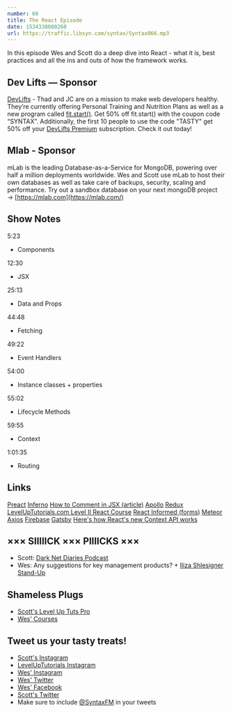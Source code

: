 ```yaml
---
number: 66
title: The React Episode
date: 1534338000260
url: https://traffic.libsyn.com/syntax/Syntax066.mp3
---
```


In this episode Wes and Scott do a deep dive into React - what it is, best practices and all the ins and outs of how the framework works.

## Dev Lifts — Sponsor

[DevLifts](https://devlifts.io/) - Thad and JC are on a mission to make web developers healthy. They’re currently offering Personal Training and Nutrition Plans as well as a new program called [fit.start()](https://devlifts.io/join/fitStart). Get 50% off fit.start() with the coupon code “SYNTAX”. Additionally, the first 10 people to use the code "TASTY" get 50% off your [DevLifts Premium](https://devlifts.io/join/premium) subscription. Check it out today! 

## Mlab - Sponsor

mLab is the leading Database-as-a-Service for MongoDB, powering over half a million deployments worldwide. Wes and Scott use mLab to host their own databases as well as take care of backups, security, scaling and performance. Try out a sandbox database on your next mongoDB project → [https://mlab.com](https://mlab.com/)

## Show Notes

5:23

* Components

12:30

* JSX

25:13

* Data and Props

44:48

* Fetching

49:22

* Event Handlers

54:00

- Instance classes + properties

55:02

* Lifecycle Methods

59:55

* Context

1:01:35

* Routing

## Links

[Preact](https://preactjs.com/)
[Inferno](https://infernojs.org/)
[How to Comment in JSX (article)](https://wesbos.com/react-jsx-comments/)
[Apollo](https://www.apollographql.com/)
[Redux](https://redux.js.org/)
[LevelUpTutorials.com Level II React Course](https://www.leveluptutorials.com/tutorials/level-2-react)
[React Informed (forms)](https://www.npmjs.com/package/informed)
[Meteor](https://www.meteor.com/)
[Axios](https://www.npmjs.com/package/axios)
[Firebase](https://firebase.google.com/)
[Gatsby](https://www.gatsbyjs.org/)
[Here's how React's new Context API works](https://youtu.be/XLJN4JfniH4)

## ××× SIIIIICK ××× PIIIICKS ×××

* Scott: [Dark Net Diaries Podcast](https://darknetdiaries.com/)
* Wes: Any suggestions for key management products? + [Iliza Shlesigner Stand-Up](https://www.netflix.com/title/80213658)

## Shameless Plugs

* [Scott's Level Up Tuts Pro](https://LevelUpTutorials.com/pro)
* [Wes' Courses](https://wesbos.com/courses)

## Tweet us your tasty treats!

* [Scott's Instagram](https://www.instagram.com/stolinski/)
* [LevelUpTutorials Instagram](https://www.instagram.com/LevelUpTutorials/)
* [Wes' Instagram](https://www.instagram.com/wesbos/)
* [Wes' Twitter](https://twitter.com/wesbos)
* [Wes' Facebook](https://www.facebook.com/wesbos.developer)
* [Scott's Twitter](https://twitter.com/stolinski)
* Make sure to include [@SyntaxFM](https://twitter.com/SyntaxFM) in your tweets
